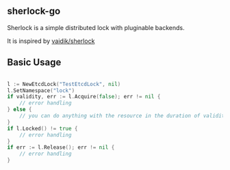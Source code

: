 ## sherlock-go

Sherlock is a simple distributed lock with pluginable backends.

It is inspired by [vaidik/sherlock](https://github.com/vaidik/sherlock)

## Basic Usage

```go

l := NewEtcdLock("TestEtcdLock", nil)
l.SetNamespace("lock")
if validity, err := l.Acquire(false); err != nil {
    // error handling
} else {
    // you can do anything with the resource in the duration of validity
}
if l.Locked() != true {
    // error handling
}
if err := l.Release(); err != nil {
    // error handling
}

```

